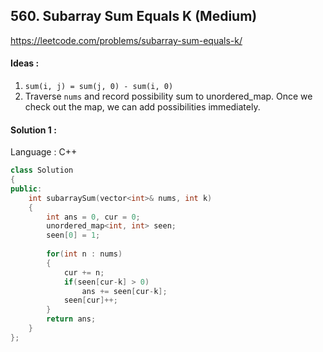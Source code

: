 ## **560. Subarray Sum Equals K (Medium)** 

https://leetcode.com/problems/subarray-sum-equals-k/



#### Ideas : 

1. `sum(i, j) = sum(j, 0) - sum(i, 0)`
2. Traverse `nums` and record possibility sum to unordered_map. Once we check out the map, we can add possibilities immediately.



#### Solution 1 :

Language : C++

```C++
class Solution 
{
public:
    int subarraySum(vector<int>& nums, int k) 
    {
        int ans = 0, cur = 0;
        unordered_map<int, int> seen;
        seen[0] = 1;
        
        for(int n : nums)
        {
            cur += n;
            if(seen[cur-k] > 0)
                ans += seen[cur-k];
            seen[cur]++;
        }
        return ans;
    }
};
```